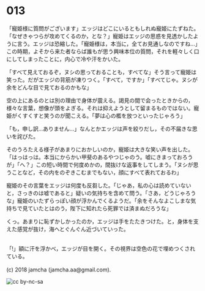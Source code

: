 # 013

「寵姫様に質問がございます」エッジはどこにいるともしれぬ寵姫にたずねた。「なぜきゃつらが攻めてくるのか，とな？」寵姫はエッジの思惑を見透かしたように言う。エッジは恐縮した。「寵姫様は，本当に，全てお見通しなのですね…」この時期，よそから来た者ならば誰もが思う興味本位の質問，それを軽々しく口にしてしまったことに，内心で冷や汗をかいた。  

「すべて見えておるぞ，ヌシの思っておることも，すべてな」そう言って寵姫は笑った。だがエッジの背筋が凍りつく。「すべて，ですか」「すべてじゃ。ヌシが余をどんな目で見ておるのかもな」  

空の上にあるのとは別の理由で身体が震える。謁見の間で会ったときからの，様々な言葉，想像が頭をよぎる。それは抑えようとして留まるものではない。寵姫がくすくすと笑うのが聞こえる。「夢は心の檻を放つといったじゃろう」  

「も，申し訳…ありません…」なんとかエッジは声を絞りだし，その不届きな思いを詫びた。  

そのうろたえる様子があまりにおかしいのか，寵姫は大きな笑い声を出した。「はっはっは。本当にからかい甲斐のあるやつじゃのう。嘘にきまっておろうが」「へ？」この短い時間で何度めかの，間抜けな返事をしてしまう。「ヌシが思うことなど，その内をのぞきこむまでもない，顔にすべて表れておるわ」  

寵姫のその言葉をエッジは何度も反芻した。「じゃあ，私の心は読めていないと，さっきのは嘘であると」疑いの気持ちを含めて問う。「さあ，どうじゃろうな」寵姫のいたずらっぽい顔が浮かんでくるようだ。「余をそんなよこしまな気持ちで見ていたとはのう，陛下に知れたら死罪では済まぬだろうな」  

くっ。あまりに恥ずかしかったのか，エッジは手をたたきつけた。と，身体を支えた感覚が抜け，海へとぐんぐん近づいていった。  

<br>  
「!」額に汗を浮かべ，エッジが目を開く。その視界は空色の花で埋めつくされている。  

<br>  
<br>  
(c) 2018 jamcha (jamcha.aa@gmail.com).  

![cc by-nc-sa](http://i.creativecommons.org/l/by-nc-sa/4.0/88x31.png)
